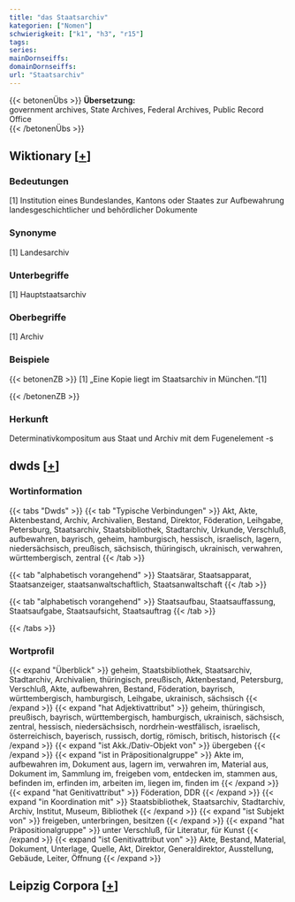 ```yaml
---
title: "das Staatsarchiv"
kategorien: ["Nomen"]
schwierigkeit: ["k1", "h3", "r15"]
tags:
series:
mainDornseiffs:
domainDornseiffs:
url: "Staatsarchiv"
---
```


{{< betonenÜbs >}}
**Übersetzung:**  
government archives, State Archives, Federal  Archives, Public Record Office  
{{< /betonenÜbs >}}

## Wiktionary [[+](https://de.wiktionary.org/wiki/Staatsarchiv)]

### Bedeutungen
[1] Institution eines Bundeslandes, Kantons oder Staates zur Aufbewahrung landesgeschichtlicher und behördlicher Dokumente  

### Synonyme
[1] Landesarchiv  

### Unterbegriffe
[1] Hauptstaatsarchiv  

### Oberbegriffe
[1] Archiv  

### Beispiele
{{< betonenZB >}}
[1] „Eine Kopie liegt im Staatsarchiv in München.“[1]  

{{< /betonenZB >}}
### Herkunft
Determinativkompositum aus Staat und Archiv mit dem Fugenelement -s  



## dwds [[+](https://www.dwds.de/wb/Staatsarchiv)]

### Wortinformation
{{< tabs "Dwds" >}}
{{< tab "Typische Verbindungen" >}}
Akt, Akte, Aktenbestand, Archiv, Archivalien, Bestand, Direktor, Föderation, Leihgabe, Petersburg, Staatsarchiv, Staatsbibliothek, Stadtarchiv, Urkunde, Verschluß, aufbewahren, bayrisch, geheim, hamburgisch, hessisch, israelisch, lagern, niedersächsisch, preußisch, sächsisch, thüringisch, ukrainisch, verwahren, württembergisch, zentral
{{< /tab >}}

{{< tab "alphabetisch vorangehend" >}}
Staatsärar, Staatsapparat, Staatsanzeiger, staatsanwaltschaftlich, Staatsanwaltschaft
{{< /tab >}}

{{< tab "alphabetisch vorangehend" >}}
Staatsaufbau, Staatsauffassung, Staatsaufgabe, Staatsaufsicht, Staatsauftrag
{{< /tab >}}

{{< /tabs >}}

### Wortprofil
{{< expand "Überblick" >}} geheim, Staatsbibliothek, Staatsarchiv, Stadtarchiv, Archivalien, thüringisch, preußisch, Aktenbestand, Petersburg, Verschluß, Akte, aufbewahren, Bestand, Föderation, bayrisch, württembergisch, hamburgisch, Leihgabe, ukrainisch, sächsisch {{< /expand >}}
{{< expand "hat Adjektivattribut" >}} geheim, thüringisch, preußisch, bayrisch, württembergisch, hamburgisch, ukrainisch, sächsisch, zentral, hessisch, niedersächsisch, nordrhein-westfälisch, israelisch, österreichisch, bayerisch, russisch, dortig, römisch, britisch, historisch {{< /expand >}}
{{< expand "ist Akk./Dativ-Objekt von" >}} übergeben {{< /expand >}}
{{< expand "ist in Präpositionalgruppe" >}} Akte im, aufbewahren im, Dokument aus, lagern im, verwahren im, Material aus, Dokument im, Sammlung im, freigeben vom, entdecken im, stammen aus, befinden im, erfinden im, arbeiten im, liegen im, finden im {{< /expand >}}
{{< expand "hat Genitivattribut" >}} Föderation, DDR {{< /expand >}}
{{< expand "in Koordination mit" >}} Staatsbibliothek, Staatsarchiv, Stadtarchiv, Archiv, Institut, Museum, Bibliothek {{< /expand >}}
{{< expand "ist Subjekt von" >}} freigeben, unterbringen, besitzen {{< /expand >}}
{{< expand "hat Präpositionalgruppe" >}} unter Verschluß, für Literatur, für Kunst {{< /expand >}}
{{< expand "ist Genitivattribut von" >}} Akte, Bestand, Material, Dokument, Unterlage, Quelle, Akt, Direktor, Generaldirektor, Ausstellung, Gebäude, Leiter, Öffnung {{< /expand >}}

## Leipzig Corpora [[+](https://corpora.uni-leipzig.de/en/res?word=Staatsarchiv&corpusId=deu_newscrawl-public_2018)]

